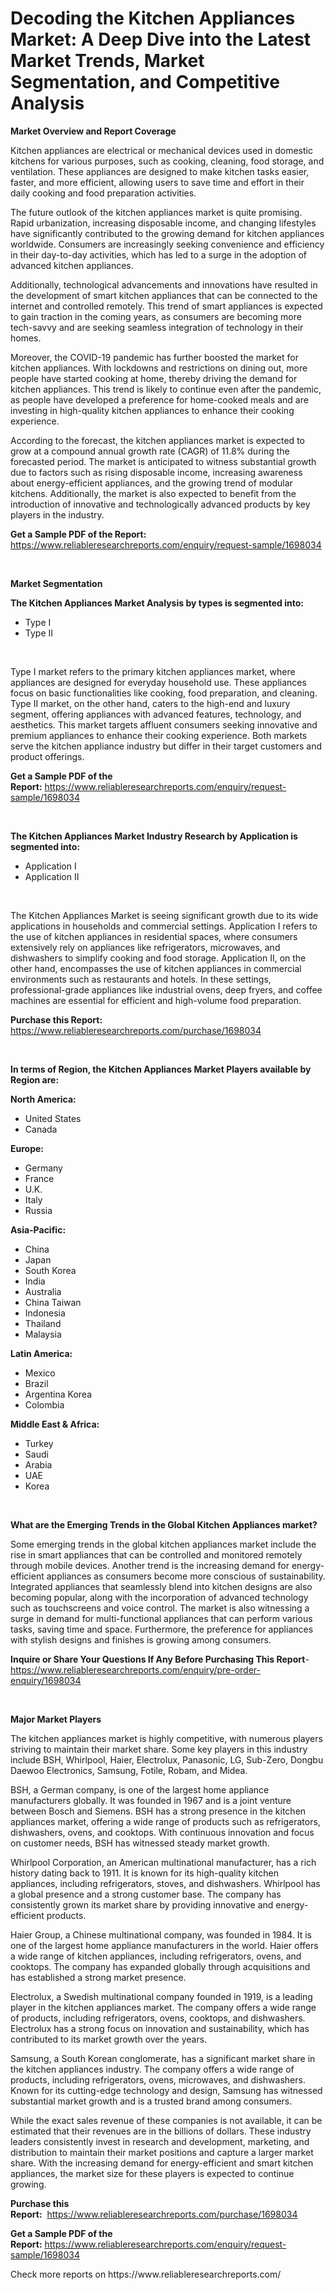 <p><h1>Decoding the Kitchen Appliances Market: A Deep Dive into the Latest Market Trends, Market Segmentation, and Competitive Analysis</h1></p><p><strong>Market Overview and Report Coverage</strong></p>
<p><p>Kitchen appliances are electrical or mechanical devices used in domestic kitchens for various purposes, such as cooking, cleaning, food storage, and ventilation. These appliances are designed to make kitchen tasks easier, faster, and more efficient, allowing users to save time and effort in their daily cooking and food preparation activities.</p><p>The future outlook of the kitchen appliances market is quite promising. Rapid urbanization, increasing disposable income, and changing lifestyles have significantly contributed to the growing demand for kitchen appliances worldwide. Consumers are increasingly seeking convenience and efficiency in their day-to-day activities, which has led to a surge in the adoption of advanced kitchen appliances.</p><p>Additionally, technological advancements and innovations have resulted in the development of smart kitchen appliances that can be connected to the internet and controlled remotely. This trend of smart appliances is expected to gain traction in the coming years, as consumers are becoming more tech-savvy and are seeking seamless integration of technology in their homes.</p><p>Moreover, the COVID-19 pandemic has further boosted the market for kitchen appliances. With lockdowns and restrictions on dining out, more people have started cooking at home, thereby driving the demand for kitchen appliances. This trend is likely to continue even after the pandemic, as people have developed a preference for home-cooked meals and are investing in high-quality kitchen appliances to enhance their cooking experience.</p><p>According to the forecast, the kitchen appliances market is expected to grow at a compound annual growth rate (CAGR) of 11.8% during the forecasted period. The market is anticipated to witness substantial growth due to factors such as rising disposable income, increasing awareness about energy-efficient appliances, and the growing trend of modular kitchens. Additionally, the market is also expected to benefit from the introduction of innovative and technologically advanced products by key players in the industry.</p></p>
<p><strong>Get a Sample PDF of the Report:</strong> <a href="https://www.reliableresearchreports.com/enquiry/request-sample/1698034">https://www.reliableresearchreports.com/enquiry/request-sample/1698034</a></p>
<p>&nbsp;</p>
<p><strong>Market Segmentation</strong></p>
<p><strong>The Kitchen Appliances Market Analysis by types is segmented into:</strong></p>
<p><ul><li>Type I</li><li>Type II</li></ul></p>
<p>&nbsp;</p>
<p><p>Type I market refers to the primary kitchen appliances market, where appliances are designed for everyday household use. These appliances focus on basic functionalities like cooking, food preparation, and cleaning. Type II market, on the other hand, caters to the high-end and luxury segment, offering appliances with advanced features, technology, and aesthetics. This market targets affluent consumers seeking innovative and premium appliances to enhance their cooking experience. Both markets serve the kitchen appliance industry but differ in their target customers and product offerings.</p></p>
<p><strong>Get a Sample PDF of the Report:</strong>&nbsp;<a href="https://www.reliableresearchreports.com/enquiry/request-sample/1698034">https://www.reliableresearchreports.com/enquiry/request-sample/1698034</a></p>
<p>&nbsp;</p>
<p><strong>The Kitchen Appliances Market Industry Research by Application is segmented into:</strong></p>
<p><ul><li>Application I</li><li>Application II</li></ul></p>
<p>&nbsp;</p>
<p><p>The Kitchen Appliances Market is seeing significant growth due to its wide applications in households and commercial settings. Application I refers to the use of kitchen appliances in residential spaces, where consumers extensively rely on appliances like refrigerators, microwaves, and dishwashers to simplify cooking and food storage. Application II, on the other hand, encompasses the use of kitchen appliances in commercial environments such as restaurants and hotels. In these settings, professional-grade appliances like industrial ovens, deep fryers, and coffee machines are essential for efficient and high-volume food preparation.</p></p>
<p><strong>Purchase this Report:</strong>&nbsp; <a href="https://www.reliableresearchreports.com/purchase/1698034">https://www.reliableresearchreports.com/purchase/1698034</a></p>
<p>&nbsp;</p>
<p><strong>In terms of Region, the Kitchen Appliances Market Players available by Region are:</strong></p>
<p>
    <p> <strong> North America: </strong>
        <ul>
            <li>United States</li>
            <li>Canada</li>
        </ul>
        </p> 
    <p> <strong> Europe: </strong>
        <ul>
            <li>Germany</li>
            <li>France</li>
            <li>U.K.</li>
            <li>Italy</li>
            <li>Russia</li>
        </ul>
        </p> 
    <p> <strong> Asia-Pacific: </strong>
        <ul>
            <li>China</li>
            <li>Japan</li>
            <li>South Korea</li>
            <li>India</li>
            <li>Australia</li>
            <li>China Taiwan</li>
            <li>Indonesia</li>
            <li>Thailand</li>
            <li>Malaysia</li>
        </ul>
        </p> 
    <p> <strong> Latin America: </strong>
        <ul>
            <li>Mexico</li>
            <li>Brazil</li>
            <li>Argentina Korea</li>
            <li>Colombia</li>
        </ul>
        </p> 
    <p> <strong> Middle East & Africa: </strong>
        <ul>
            <li>Turkey</li>
            <li>Saudi</li>
            <li>Arabia</li>
            <li>UAE</li>
            <li>Korea</li>
        </ul>
    </p>
    </p>
<p>&nbsp;</p>
<p><strong>What are the Emerging Trends in the Global Kitchen Appliances market?</strong></p>
<p><p>Some emerging trends in the global kitchen appliances market include the rise in smart appliances that can be controlled and monitored remotely through mobile devices. Another trend is the increasing demand for energy-efficient appliances as consumers become more conscious of sustainability. Integrated appliances that seamlessly blend into kitchen designs are also becoming popular, along with the incorporation of advanced technology such as touchscreens and voice control. The market is also witnessing a surge in demand for multi-functional appliances that can perform various tasks, saving time and space. Furthermore, the preference for appliances with stylish designs and finishes is growing among consumers.</p></p>
<p><strong>Inquire or Share Your Questions If Any Before Purchasing This Report</strong>- <a href="https://www.reliableresearchreports.com/enquiry/pre-order-enquiry/1698034">https://www.reliableresearchreports.com/enquiry/pre-order-enquiry/1698034</a></p>
<p>&nbsp;</p>
<p><strong>Major Market Players</strong></p>
<p><p>The kitchen appliances market is highly competitive, with numerous players striving to maintain their market share. Some key players in this industry include BSH, Whirlpool, Haier, Electrolux, Panasonic, LG, Sub-Zero, Dongbu Daewoo Electronics, Samsung, Fotile, Robam, and Midea.</p><p>BSH, a German company, is one of the largest home appliance manufacturers globally. It was founded in 1967 and is a joint venture between Bosch and Siemens. BSH has a strong presence in the kitchen appliances market, offering a wide range of products such as refrigerators, dishwashers, ovens, and cooktops. With continuous innovation and focus on customer needs, BSH has witnessed steady market growth.</p><p>Whirlpool Corporation, an American multinational manufacturer, has a rich history dating back to 1911. It is known for its high-quality kitchen appliances, including refrigerators, stoves, and dishwashers. Whirlpool has a global presence and a strong customer base. The company has consistently grown its market share by providing innovative and energy-efficient products.</p><p>Haier Group, a Chinese multinational company, was founded in 1984. It is one of the largest home appliance manufacturers in the world. Haier offers a wide range of kitchen appliances, including refrigerators, ovens, and cooktops. The company has expanded globally through acquisitions and has established a strong market presence.</p><p>Electrolux, a Swedish multinational company founded in 1919, is a leading player in the kitchen appliances market. The company offers a wide range of products, including refrigerators, ovens, cooktops, and dishwashers. Electrolux has a strong focus on innovation and sustainability, which has contributed to its market growth over the years.</p><p>Samsung, a South Korean conglomerate, has a significant market share in the kitchen appliances industry. The company offers a wide range of products, including refrigerators, ovens, microwaves, and dishwashers. Known for its cutting-edge technology and design, Samsung has witnessed substantial market growth and is a trusted brand among consumers.</p><p>While the exact sales revenue of these companies is not available, it can be estimated that their revenues are in the billions of dollars. These industry leaders consistently invest in research and development, marketing, and distribution to maintain their market positions and capture a larger market share. With the increasing demand for energy-efficient and smart kitchen appliances, the market size for these players is expected to continue growing.</p></p>
<p><strong>Purchase this Report:</strong>&nbsp;&nbsp;<a href="https://www.reliableresearchreports.com/purchase/1698034">https://www.reliableresearchreports.com/purchase/1698034</a></p>
<p></p>
<p><strong>Get a Sample PDF of the Report:</strong>&nbsp;<a href="https://www.reliableresearchreports.com/enquiry/request-sample/1698034">https://www.reliableresearchreports.com/enquiry/request-sample/1698034</a></p>
<p>Check more reports on https://www.reliableresearchreports.com/</p>